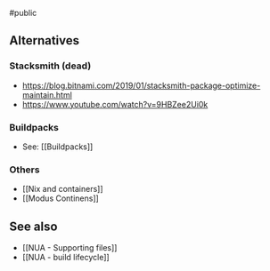 #public

## Alternatives

### Stacksmith (dead)

- https://blog.bitnami.com/2019/01/stacksmith-package-optimize-maintain.html
- https://www.youtube.com/watch?v=9HBZee2Ui0k

### Buildpacks

- See: [[Buildpacks]]

### Others

- [[Nix and containers]]
- [[Modus Continens]]

## See also

- [[NUA - Supporting files]]
- [[NUA - build lifecycle]]
